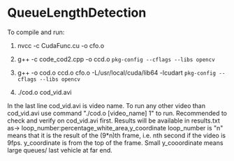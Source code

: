 # QueueLengthDetection
To compile and run:
1. nvcc -c CudaFunc.cu -o cfo.o

2. g++ -c code_cod2.cpp -o ccd.o `pkg-config --cflags --libs opencv`

3. g++ -o cod.o ccd.o cfo.o -L/usr/local/cuda/lib64 -lcudart `pkg-config --cflags --libs opencv`

4. ./cod.o cod_vid.avi

In the last line cod_vid.avi is video name. To run any other video than cod_vid.avi use command "./cod.o [video_name] 1" to run.
Recommended to check and verify on cod_vid.avi first.
Results will be available in results.txt as-> loop_number:percentage_white_area,y_coordinate
loop_number is "n" means that it is the result of the (9*n)th frame, i.e. nth second if the video is 9fps.
y_coordinate is from the top of the frame. Small y_cooordinate means large queues/ last vehicle at far end.
